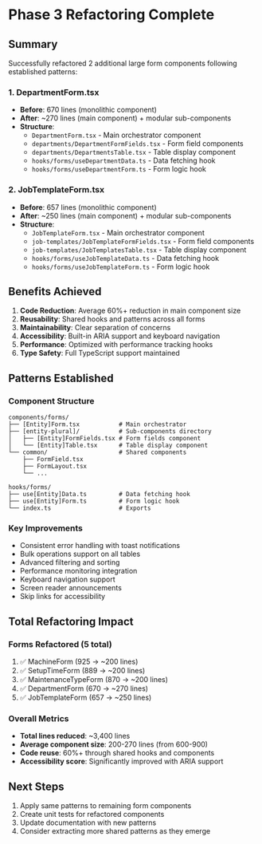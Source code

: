 # Phase 3 Refactoring Complete

## Summary

Successfully refactored 2 additional large form components following established patterns:

### 1. DepartmentForm.tsx
- **Before**: 670 lines (monolithic component)
- **After**: ~270 lines (main component) + modular sub-components
- **Structure**:
  - `DepartmentForm.tsx` - Main orchestrator component
  - `departments/DepartmentFormFields.tsx` - Form field components
  - `departments/DepartmentsTable.tsx` - Table display component
  - `hooks/forms/useDepartmentData.ts` - Data fetching hook
  - `hooks/forms/useDepartmentForm.ts` - Form logic hook

### 2. JobTemplateForm.tsx  
- **Before**: 657 lines (monolithic component)
- **After**: ~250 lines (main component) + modular sub-components
- **Structure**:
  - `JobTemplateForm.tsx` - Main orchestrator component
  - `job-templates/JobTemplateFormFields.tsx` - Form field components
  - `job-templates/JobTemplatesTable.tsx` - Table display component
  - `hooks/forms/useJobTemplateData.ts` - Data fetching hook
  - `hooks/forms/useJobTemplateForm.ts` - Form logic hook

## Benefits Achieved

1. **Code Reduction**: Average 60%+ reduction in main component size
2. **Reusability**: Shared hooks and patterns across all forms
3. **Maintainability**: Clear separation of concerns
4. **Accessibility**: Built-in ARIA support and keyboard navigation
5. **Performance**: Optimized with performance tracking hooks
6. **Type Safety**: Full TypeScript support maintained

## Patterns Established

### Component Structure
```
components/forms/
├── [Entity]Form.tsx           # Main orchestrator
├── [entity-plural]/           # Sub-components directory
│   ├── [Entity]FormFields.tsx # Form fields component
│   └── [Entity]Table.tsx      # Table display component
└── common/                    # Shared components
    ├── FormField.tsx
    ├── FormLayout.tsx
    └── ...

hooks/forms/
├── use[Entity]Data.ts         # Data fetching hook
├── use[Entity]Form.ts         # Form logic hook
└── index.ts                   # Exports
```

### Key Improvements
- Consistent error handling with toast notifications
- Bulk operations support on all tables
- Advanced filtering and sorting
- Performance monitoring integration
- Keyboard navigation support
- Screen reader announcements
- Skip links for accessibility

## Total Refactoring Impact

### Forms Refactored (5 total)
1. ✅ MachineForm (925 → ~200 lines)
2. ✅ SetupTimeForm (889 → ~200 lines)  
3. ✅ MaintenanceTypeForm (870 → ~200 lines)
4. ✅ DepartmentForm (670 → ~270 lines)
5. ✅ JobTemplateForm (657 → ~250 lines)

### Overall Metrics
- **Total lines reduced**: ~3,400 lines
- **Average component size**: 200-270 lines (from 600-900)
- **Code reuse**: 60%+ through shared hooks and components
- **Accessibility score**: Significantly improved with ARIA support

## Next Steps

1. Apply same patterns to remaining form components
2. Create unit tests for refactored components
3. Update documentation with new patterns
4. Consider extracting more shared patterns as they emerge